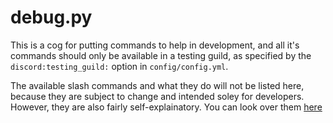 # debug.py
This is a cog for putting commands to help in development, and all it's commands should only be available in a testing guild, as specified by the `discord:testing_guild:` option in `config/config.yml`.

The available slash commands and what they do will not be listed here, because they are subject to change and intended soley for developers. However, they are also fairly self-explainatory. You can look over them [here](/cogs/debug.py)

